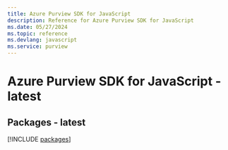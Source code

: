 ```yaml
---
title: Azure Purview SDK for JavaScript
description: Reference for Azure Purview SDK for JavaScript
ms.date: 05/27/2024
ms.topic: reference
ms.devlang: javascript
ms.service: purview
---
```

# Azure Purview SDK for JavaScript - latest
## Packages - latest
[!INCLUDE [packages](purview-index.md)]